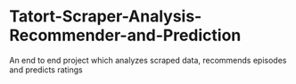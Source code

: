 # Tatort-Scraper-Analysis-Recommender-and-Prediction
An end to end project which analyzes scraped data, recommends episodes and predicts ratings
